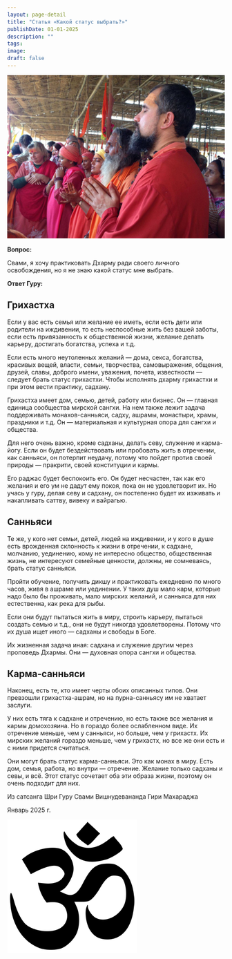 ```yaml
---
layout: page-detail
title: "Статья «Какой статус выбрать?»"
publishDate: 01-01-2025
description: ""
tags:
image:
draft: false
---
```


![Шри Гуру Свами Вишнудевананда Гири](/upload/medialibrary/b32/b32274c711a385d640dea4c6553a63a1.jpg "Шри Гуру Свами Вишнудевананда Гири")   
  
  
**Вопрос:** 

 Свами, я хочу практиковать Дхарму ради своего личного освобождения, но я не знаю какой статус мне выбрать.

**Ответ Гуру:** 

## Грихастха

 Если у вас есть семья или желание ее иметь, если есть дети или родители на иждивении, то есть неспособные жить без вашей заботы, если есть привязанность к общественной жизни, желание делать карьеру, достигать богатства, успеха и т.д.

 Если есть много неутоленных желаний — дома, секса, богатства, красивых вещей, власти, семьи, творчества, самовыражения, общения, друзей, славы, доброго имени, уважения, почета, известности — следует брать статус грихастхи. Чтобы исполнять дхарму грихастхи и при этом вести практику, садхану.

 Грихастха имеет дом, семью, детей, работу или бизнес. Он — главная единица сообщества мирской сангхи. На нем также лежит задача поддерживать монахов-санньяси, садху, ашрамы, монастыри, храмы, праздники и т.д. Он — материальная и культурная опора для сангхи и общества.

 Для него очень важно, кроме садханы, делать севу, служение и карма-йогу. Если он будет бездействовать или пробовать жить в отречении, как санньяси, он потерпит неудачу, потому что пойдет против своей природы — пракрити, своей конституции и кармы.

 Его раджас будет беспокоить его. Он будет несчастен, так как его желания и его ум не дадут ему покоя, пока он не удовлетворит их. Но учась у гуру, делая севу и садхану, он постепенно будет их изживать и накапливать саттву, вивеку и вайрагью.

## Санньяси

 Те же, у кого нет семьи, детей, людей на иждивении, и у кого в душе есть врожденная склонность к жизни в отречении, к садхане, молчанию, уединению, кому не интересно общество, общественная жизнь, не интересуют семейные ценности, должны, не сомневаясь, брать статус санньяси.

 Пройти обучение, получить дикшу и практиковать ежедневно по много часов, живя в ашраме или уединении. У таких душ мало карм, которые надо было бы проживать, мало мирских желаний, и санньяса для них естественна, как река для рыбы.

 Если они будут пытаться жить в миру, строить карьеру, пытаться создать семью и т.д., они не будут никогда удовлетворены. Потому что их душа ищет иного — садханы и свободы в Боге.

  
 Их жизненная задача иная: садхана и служение другим через проповедь Дхармы. Они — духовная опора сангхи и общества.

## Карма-санньяси

 Наконец, есть те, кто имеет черты обоих описанных типов. Они превзошли грихастха-ашрам, но на пурна-санньясу им не хватает заслуги.

 У них есть тяга к садхане и отречению, но есть также все желания и кармы домохозяина. Но в гораздо более ослабленном виде. Их отречение меньше, чем у санньяси, но больше, чем у грихастх. Их мирских желаний гораздо меньше, чем у грихастх, но все же они есть и с ними придется считаться.

 Они могут брать статус карма-санньяси. Это как монах в миру. Есть дом, семья, работа, но внутри — отречение. Желание только садханы и севы, и всё. Этот статус сочетает оба эти образа жизни, поэтому он очень подходит для них.

  
 Из сатсанга Шри Гуру Свами Вишнудевананда Гири Махараджа

 Январь 2025 г.

![Ом](/upload/medialibrary/4e5/4e59138d7f13f8137afb77ab8ee41988.png) 

  
